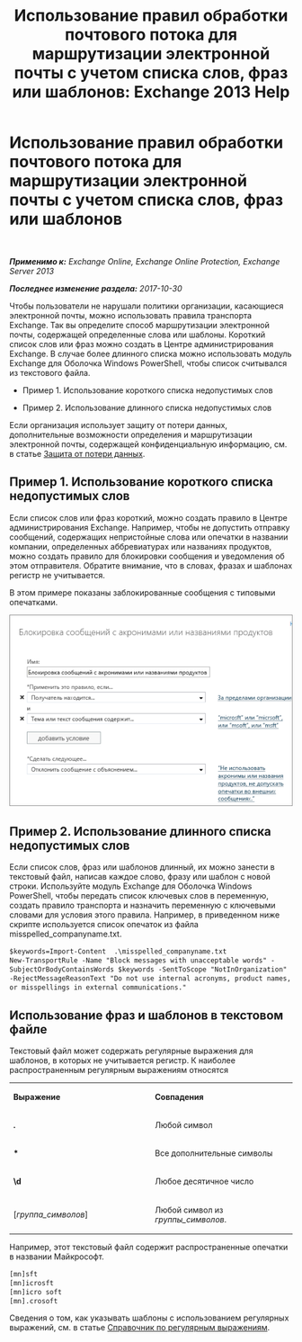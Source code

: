 ﻿---
title: 'Использование правил обработки почтового потока для маршрутизации электронной почты с учетом списка слов, фраз или шаблонов: Exchange 2013 Help'
TOCTitle: Использование правил обработки почтового потока для маршрутизации электронной почты с учетом списка слов, фраз или шаблонов
ms:assetid: 4c5bee1b-58b5-4152-baef-86fa103050ae
ms:mtpsurl: https://technet.microsoft.com/ru-ru/library/Dn951131(v=EXCHG.150)
ms:contentKeyID: 65236542
ms.date: 04/30/2018
mtps_version: v=EXCHG.150
ms.translationtype: HT
---

# Использование правил обработки почтового потока для маршрутизации электронной почты с учетом списка слов, фраз или шаблонов

 

_**Применимо к:** Exchange Online, Exchange Online Protection, Exchange Server 2013_

_**Последнее изменение раздела:** 2017-10-30_

Чтобы пользователи не нарушали политики организации, касающиеся электронной почты, можно использовать правила транспорта Exchange. Так вы определите способ маршрутизации электронной почты, содержащей определенные слова или шаблоны. Короткий список слов или фраз можно создать в Центре администрирования Exchange. В случае более длинного списка можно использовать модуль Exchange для Оболочка Windows PowerShell, чтобы список считывался из текстового файла.

  - Пример 1. Использование короткого списка недопустимых слов

  - Пример 2. Использование длинного списка недопустимых слов

Если организация использует защиту от потери данных, дополнительные возможности определения и маршрутизации электронной почты, содержащей конфиденциальную информацию, см. в статье [Защита от потери данных](technical-overview-of-dlp-data-loss-prevention-in-exchange.md).

## Пример 1. Использование короткого списка недопустимых слов

Если список слов или фраз короткий, можно создать правило в Центре администрирования Exchange. Например, чтобы не допустить отправку сообщений, содержащих непристойные слова или опечатки в названии компании, определенных аббревиатурах или названиях продуктов, можно создать правило для блокировки сообщения и уведомления об этом отправителя. Обратите внимание, что в словах, фразах и шаблонах регистр не учитывается.

В этом примере показаны заблокированные сообщения с типовыми опечатками.

![Правило, блокирующее сообщения на основе текстовых шаблонов](images/Dn951131.a8489cbb-be59-4890-ae30-1431703eeb88(EXCHG.150).png "Правило, блокирующее сообщения на основе текстовых шаблонов")

## Пример 2. Использование длинного списка недопустимых слов

Если список слов, фраз или шаблонов длинный, их можно занести в текстовый файл, написав каждое слово, фразу или шаблон с новой строки. Используйте модуль Exchange для Оболочка Windows PowerShell, чтобы передать список ключевых слов в переменную, создать правило транспорта и назначить переменную с ключевыми словами для условия этого правила. Например, в приведенном ниже скрипте используется список опечаток из файла misspelled\_companyname.txt.

    $keywords=Import-Content  .\misspelled_companyname.txt
    New-TransportRule -Name "Block messages with unacceptable words" -SubjectOrBodyContainsWords $keywords -SentToScope "NotInOrganization" -RejectMessageReasonText "Do not use internal acronyms, product names, or misspellings in external communications."

## Использование фраз и шаблонов в текстовом файле

Текстовый файл может содержать регулярные выражения для шаблонов, в которых не учитывается регистр. К наиболее распространенным регулярным выражениям относятся


<table>
<colgroup>
<col style="width: 50%" />
<col style="width: 50%" />
</colgroup>
<tbody>
<tr class="odd">
<td><p><strong>Выражение</strong></p></td>
<td><p><strong>Совпадения</strong></p></td>
</tr>
<tr class="even">
<td><p><strong>.</strong></p></td>
<td><p>Любой символ</p></td>
</tr>
<tr class="odd">
<td><p><strong>*</strong></p></td>
<td><p>Все дополнительные символы</p></td>
</tr>
<tr class="even">
<td><p><strong>\d</strong></p></td>
<td><p>Любое десятичное число</p></td>
</tr>
<tr class="odd">
<td><p>[<em>группа_символов</em>]</p></td>
<td><p>Любой символ из <em>группы_символов</em>.</p></td>
</tr>
</tbody>
</table>


Например, этот текстовый файл содержит распространенные опечатки в названии Майкрософт.

    [mn]sft
    [mn]icrosft
    [mn]icro soft
    [mn].crosoft

Сведения о том, как указывать шаблоны с использованием регулярных выражений, см. в статье [Справочник по регулярным выражениям](https://go.microsoft.com/fwlink/p/?linkid=532394).

